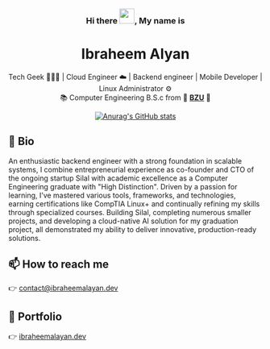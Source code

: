 <div align="center">
  
### Hi there <img src="https://raw.githubusercontent.com/MartinHeinz/MartinHeinz/master/wave.gif" width="30px">, My name is

# Ibraheem Alyan
  
  <p>
  Tech Geek 👨🏻‍💻 | Cloud Engineer ☁️ | Backend engineer | Mobile Developer | Linux Administrator ⚙️    <br>
    📚 Computer Engineering B.S.c from 🏫 <strong><a href="https://www.birzeit.edu">BZU</a></strong> 🏫
  </p>
  
  
  [![Anurag's GitHub stats](https://github-readme-stats.vercel.app/api?username=ibraheemalayan&count_private=true&show_icons=true&include_all_commits=true&theme=react)](https://github.com/anuraghazra/github-readme-stats)
  
    
  </div>


  
## 📌 Bio

An enthusiastic backend engineer with a strong foundation in scalable systems, I combine entrepreneurial experience as co-founder and CTO of the ongoing startup Silal with academic excellence as a Computer Engineering graduate with "High Distinction". Driven by a passion for learning, I’ve mastered various tools, frameworks, and technologies, earning certifications like CompTIA Linux+ and continually refining my skills through specialized courses.
Building Silal, completing numerous smaller projects, and developing a cloud-native AI solution for my graduation project, all demonstrated my ability to deliver innovative, production-ready solutions.


## 📫 How to reach me

👉 contact@ibraheemalayan.dev

## 📄 Portfolio
👉 [ibraheemalayan.dev](https://www.ibraheemalayan.dev/)
